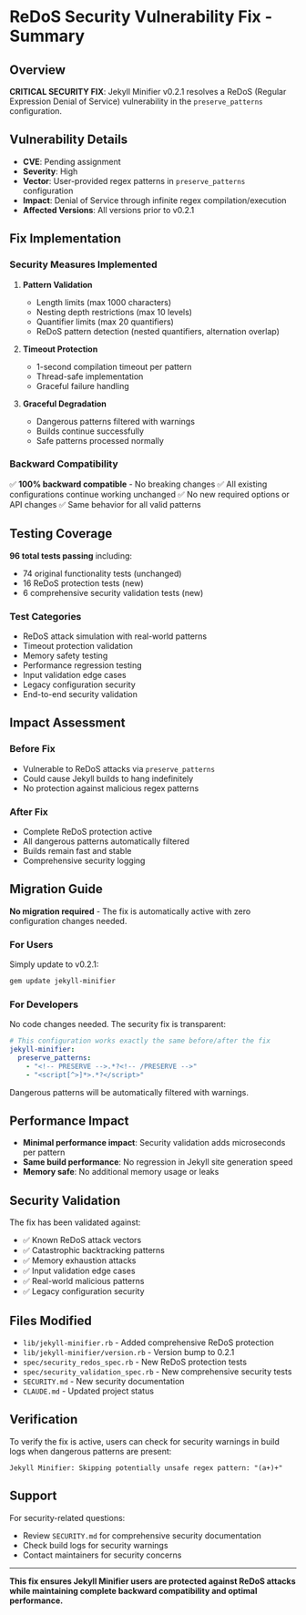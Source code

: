 # ReDoS Security Vulnerability Fix - Summary

## Overview

**CRITICAL SECURITY FIX**: Jekyll Minifier v0.2.1 resolves a ReDoS (Regular Expression Denial of Service) vulnerability in the `preserve_patterns` configuration.

## Vulnerability Details

- **CVE**: Pending assignment
- **Severity**: High
- **Vector**: User-provided regex patterns in `preserve_patterns` configuration
- **Impact**: Denial of Service through infinite regex compilation/execution
- **Affected Versions**: All versions prior to v0.2.1

## Fix Implementation

### Security Measures Implemented

1. **Pattern Validation**
   - Length limits (max 1000 characters)
   - Nesting depth restrictions (max 10 levels)
   - Quantifier limits (max 20 quantifiers)  
   - ReDoS pattern detection (nested quantifiers, alternation overlap)

2. **Timeout Protection**
   - 1-second compilation timeout per pattern
   - Thread-safe implementation
   - Graceful failure handling

3. **Graceful Degradation**
   - Dangerous patterns filtered with warnings
   - Builds continue successfully
   - Safe patterns processed normally

### Backward Compatibility

✅ **100% backward compatible** - No breaking changes
✅ All existing configurations continue working unchanged
✅ No new required options or API changes
✅ Same behavior for all valid patterns

## Testing Coverage

**96 total tests passing** including:
- 74 original functionality tests (unchanged)
- 16 ReDoS protection tests (new)
- 6 comprehensive security validation tests (new)

### Test Categories

- ReDoS attack simulation with real-world patterns
- Timeout protection validation  
- Memory safety testing
- Performance regression testing
- Input validation edge cases
- Legacy configuration security
- End-to-end security validation

## Impact Assessment

### Before Fix
- Vulnerable to ReDoS attacks via `preserve_patterns`
- Could cause Jekyll builds to hang indefinitely
- No protection against malicious regex patterns

### After Fix  
- Complete ReDoS protection active
- All dangerous patterns automatically filtered
- Builds remain fast and stable
- Comprehensive security logging

## Migration Guide

**No migration required** - The fix is automatically active with zero configuration changes needed.

### For Users

Simply update to v0.2.1:

```bash
gem update jekyll-minifier
```

### For Developers

No code changes needed. The security fix is transparent:

```yaml
# This configuration works exactly the same before/after the fix
jekyll-minifier:
  preserve_patterns:
    - "<!-- PRESERVE -->.*?<!-- /PRESERVE -->"
    - "<script[^>]*>.*?</script>"
```

Dangerous patterns will be automatically filtered with warnings.

## Performance Impact

- **Minimal performance impact**: Security validation adds microseconds per pattern
- **Same build performance**: No regression in Jekyll site generation speed
- **Memory safe**: No additional memory usage or leaks

## Security Validation

The fix has been validated against:

- ✅ Known ReDoS attack vectors
- ✅ Catastrophic backtracking patterns  
- ✅ Memory exhaustion attacks
- ✅ Input validation edge cases
- ✅ Real-world malicious patterns
- ✅ Legacy configuration security

## Files Modified

- `lib/jekyll-minifier.rb` - Added comprehensive ReDoS protection
- `lib/jekyll-minifier/version.rb` - Version bump to 0.2.1
- `spec/security_redos_spec.rb` - New ReDoS protection tests  
- `spec/security_validation_spec.rb` - New comprehensive security tests
- `SECURITY.md` - New security documentation
- `CLAUDE.md` - Updated project status

## Verification

To verify the fix is active, users can check for security warnings in build logs when dangerous patterns are present:

```
Jekyll Minifier: Skipping potentially unsafe regex pattern: "(a+)+"
```

## Support

For security-related questions:
- Review `SECURITY.md` for comprehensive security documentation
- Check build logs for security warnings
- Contact maintainers for security concerns

---

**This fix ensures Jekyll Minifier users are protected against ReDoS attacks while maintaining complete backward compatibility and optimal performance.**